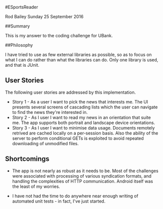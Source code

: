 #ESportsReader

Rod Bailey
Sunday 25 September 2016

##Summary

This is my answer to the coding challenge for UBank.

##Philosophy

I have tried to use as few external libraries as possible, so as to focus on what I can do rather than what the libraries can do. Only one library is used, and that is JUnit.

## User Stories

The following user stories are addressed by this implementation.

* Story 1 - As a user I want to pick the news that interests me. The UI presents several screens of cascading lists which the user can navigate to find the news they're interested in.
* Story 2 - As I user I want to read my news in an orientation that suite me. The app supports both portrait and landscape device orientations.
* Story 3 - As I user I want to minimise data usage. Documents remotely retrived are cached locally on a per-session basis. Also the ability of the server to perform conditional GETs is exploited to avoid repeated downloading of unmodified files.

## Shortcomings

* The app is not nearly as robust as it needs to be. Most of the challenges were associated with processing of various syndication formats, and handling the complexities of HTTP communication. Android itself was the least of my worries.

* I have not had the time to do anywhere near enough writing of automated unit tests - in fact, I've just started.